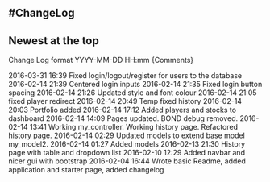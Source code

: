 #ChangeLog
---
Newest at the top
---
Change Log format
	YYYY-MM-DD HH:mm {Comments}

2016-03-31 16:39 Fixed login/logout/register for users to the database
2016-02-14 21:39 Centered login inputs
2016-02-14 21:35 Fixed login button spacing
2016-02-14 21:26 Updated style and font colour
2016-02-14 21:05 fixed player redirect
2016-02-14 20:49 Temp fixed history
2016-02-14 20:03 Portfolio added
2016-02-14 17:12 Added players and stocks to dashboard
2016-02-14 14:09 Pages updated. BOND debug removed.
2016-02-14 13:41 Working my_controller. Working history page. Refactored history page. 
2016-02-14 02:29 Updated models to extend base model my_model2.
2016-02-14 01:27 Added models
2016-02-13 21:30 History page with table and dropdown list
2016-02-10 12:29 Added navbar and nicer gui with bootstrap
2016-02-04 16:44 Wrote basic Readme, added application and starter page, added changelog
